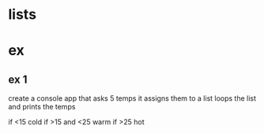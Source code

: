 # lists

# ex

## ex 1

create a console app that asks 5 temps it assigns them to a list loops the list
and prints the temps

if <15 cold if >15 and <25 warm if >25 hot
